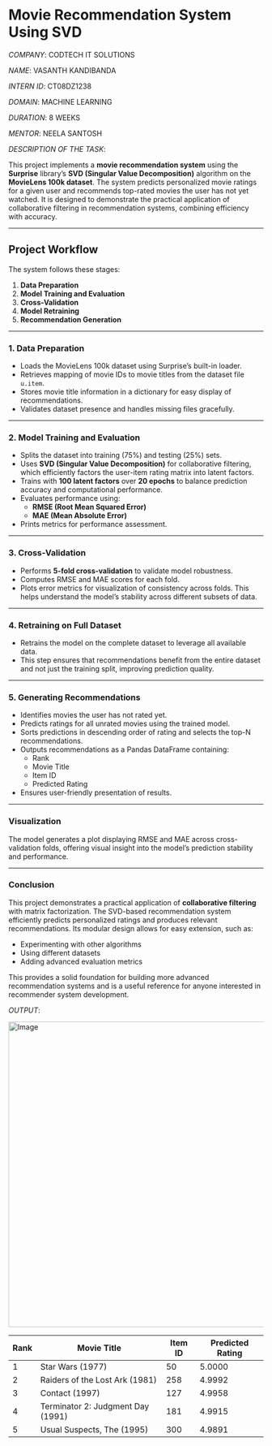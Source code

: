 # Movie Recommendation System Using SVD

*COMPANY*: CODTECH IT SOLUTIONS  

*NAME*: VASANTH KANDIBANDA  

*INTERN ID*: CT08DZ1238 

*DOMAIN*: MACHINE LEARNING  

*DURATION*: 8 WEEKS  

*MENTOR*: NEELA SANTOSH  

*DESCRIPTION OF THE TASK*: 

This project implements a **movie recommendation system** using the **Surprise** library’s **SVD (Singular Value Decomposition)** algorithm on the **MovieLens 100k dataset**. The system predicts personalized movie ratings for a given user and recommends top-rated movies the user has not yet watched. It is designed to demonstrate the practical application of collaborative filtering in recommendation systems, combining efficiency with accuracy.

---

## Project Workflow

The system follows these stages:

1. **Data Preparation**
2. **Model Training and Evaluation**
3. **Cross-Validation**
4. **Model Retraining**
5. **Recommendation Generation**

---

### 1. Data Preparation
- Loads the MovieLens 100k dataset using Surprise’s built-in loader.
- Retrieves mapping of movie IDs to movie titles from the dataset file `u.item`.
- Stores movie title information in a dictionary for easy display of recommendations.
- Validates dataset presence and handles missing files gracefully.

---

### 2. Model Training and Evaluation
- Splits the dataset into training (75%) and testing (25%) sets.
- Uses **SVD (Singular Value Decomposition)** for collaborative filtering, which efficiently factors the user-item rating matrix into latent factors.
- Trains with **100 latent factors** over **20 epochs** to balance prediction accuracy and computational performance.
- Evaluates performance using:
  - **RMSE (Root Mean Squared Error)**
  - **MAE (Mean Absolute Error)**
- Prints metrics for performance assessment.

---

### 3. Cross-Validation
- Performs **5-fold cross-validation** to validate model robustness.
- Computes RMSE and MAE scores for each fold.
- Plots error metrics for visualization of consistency across folds. This helps understand the model’s stability across different subsets of data.

---

### 4. Retraining on Full Dataset
- Retrains the model on the complete dataset to leverage all available data.
- This step ensures that recommendations benefit from the entire dataset and not just the training split, improving prediction quality.

---

### 5. Generating Recommendations
- Identifies movies the user has not rated yet.
- Predicts ratings for all unrated movies using the trained model.
- Sorts predictions in descending order of rating and selects the top-N recommendations.
- Outputs recommendations as a Pandas DataFrame containing:
  - Rank
  - Movie Title
  - Item ID
  - Predicted Rating
- Ensures user-friendly presentation of results.

---

### Visualization
The model generates a plot displaying RMSE and MAE across cross-validation folds, offering visual insight into the model’s prediction stability and performance.

---

### Conclusion
This project demonstrates a practical application of **collaborative filtering** with matrix factorization. The SVD-based recommendation system efficiently predicts personalized ratings and produces relevant recommendations. Its modular design allows for easy extension, such as:
- Experimenting with other algorithms
- Using different datasets
- Adding advanced evaluation metrics

This provides a solid foundation for building more advanced recommendation systems and is a useful reference for anyone interested in recommender system development.

*OUTPUT*:

<img width="573" height="602" alt="Image" src="https://github.com/user-attachments/assets/e46c1a55-8025-465c-945b-f20ddad3ac91" />

| Rank | Movie Title                       | Item ID | Predicted Rating |
| ---- | --------------------------------- | ------- | ---------------- |
| 1    | Star Wars (1977)                  | 50      | 5.0000           |
| 2    | Raiders of the Lost Ark (1981)    | 258     | 4.9992           |
| 3    | Contact (1997)                    | 127     | 4.9958           |
| 4    | Terminator 2: Judgment Day (1991) | 181     | 4.9915           |
| 5    | Usual Suspects, The (1995)        | 300     | 4.9891           |

